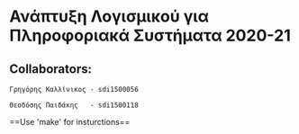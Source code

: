 # Ανάπτυξη Λογισμικού για Πληροφοριακά Συστήματα 2020-21

## Collaborators:
	Γρηγόρης Καλλίνικος - sdi1500056
	
	Θεοδόσης Παιδάκης   - sdi1500118


==Use 'make' for insturctions==
